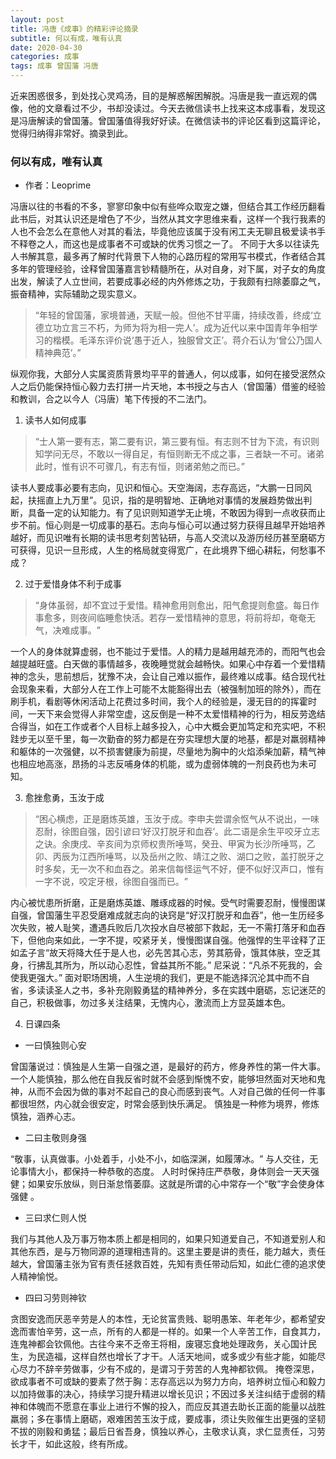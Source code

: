 ```yaml
---
layout: post
title: 冯唐《成事》的精彩评论摘录
subtitle: 何以有成，唯有认真
date: 2020-04-30
categories: 成事
tags: 成事 曾国藩 冯唐 
---
```


近来困惑很多，到处找心灵鸡汤，目的是解惑解困解脱。冯唐是我一直远观的偶像，他的文章看过不少，书却没读过。今天去微信读书上找来这本成事看，发现这是冯唐解读的曾国藩。曾国藩值得我好好读。在微信读书的评论区看到这篇评论，觉得归纳得非常好。摘录到此。

### 何以有成，唯有认真
+ 作者：Leoprime

冯唐以往的书看的不多，寥寥印象中似有些哗众取宠之嫌，但结合其工作经历翻看此书后，对其认识还是增色了不少，当然从其文字思维来看，这样一个我行我素的人也不会怎么在意他人对其的看法，毕竟他应该属于没有闲工夫无聊且极爱读书手不释卷之人，而这也是成事者不可或缺的优秀习惯之一了。
不同于大多以往读先人书解其意，最多再了解时代背景下人物的心路历程的常用写书模式，作者结合其多年的管理经验，诠释曾国藩嘉言钞精髓所在，从对自身，对下属，对子女的角度出发，解读了人立世间，若要成事必经的内外修炼之功，于我颇有扫除萎靡之气，振奋精神，实际辅助之现实意义。

> “年轻的曾国藩，家境普通，天赋一般。但他不甘平庸，持续改善，终成‘立德立功立言三不朽，为师为将为相一完人’。成为近代以来中国青年争相学习的楷模。毛泽东评价说‘愚于近人，独服曾文正’。蒋介石认为‘曾公乃国人精神典范’。”

纵观你我，大部分人实属资质背景均平平的普通人，何以成事，如何在接受泯然众人之后仍能保持恒心毅力去打拼一片天地，本书授之与古人（曾国藩）借鉴的经验和教训，合之以今人（冯唐）笔下传授的不二法门。

1. 读书人如何成事
> “士人第一要有志，第二要有识，第三要有恒。有志则不甘为下流，有识则知学问无尽，不敢以一得自足，有恒则断无不成之事，三者缺一不可。诸弟此时，惟有识不可骤几，有志有恒，则诸弟勉之而已。”

读书人要成事必要有志向，见识和恒心。天空海阔，志存高远，“大鹏一日同风起，扶摇直上九万里”。见识，指的是明智地、正确地对事情的发展趋势做出判断，具备一定的认知能力。有了见识则知道学无止境，不敢因为得到一点收获而止步不前。恒心则是一切成事的基石。志向与恒心可以通过努力获得且越早开始培养越好，而见识唯有长期的读书思考刻苦钻研，与高人交流以及游历经历甚至磨砺方可获得，见识一旦形成，人生的格局就变得宽广，在此境界下细心耕耘，何愁事不成？

2. 过于爱惜身体不利于成事
>“身体虽弱，却不宜过于爱惜。精神愈用则愈出，阳气愈提则愈盛。每日作事愈多，则夜间临睡愈快活。若存一爱惜精神的意思，将前将却，奄奄无气，决难成事。﻿”

一个人的身体就算虚弱，也不能过于爱惜。人的精力是越用越充沛的，而阳气也会越提越旺盛。白天做的事情越多，夜晚睡觉就会越畅快。如果心中存着一个爱惜精神的念头，思前想后，犹豫不决，会让自己难以振作，最终难以成事。结合现代社会现象来看，﻿大部分人在工作上可能不太能豁得出去（被强制加班的除外），而在刷手机，看剧等休闲活动上花费过多时间，我个人的经验是，漫无目的的挥霍时间，一天下来会觉得人非常空虚，这反倒是一种不太爱惜精神的行为，相反劳逸结合得当，如在工作或者个人目标上越多投入，心中大概会更加笃定和充实吧，不积跬步无以至千里，每一次勤奋的努力都是在夯实理想大厦的地基，都是对羸弱精神和躯体的一次强健，以不损害健康为前提，尽量地为胸中的火焰添柴加薪，精气神也相应地高涨，昂扬的斗志反哺身体的机能，或为虚弱体魄的一剂良药也为未可知。

3. 愈挫愈勇，玉汝于成
>“困心横虑，正是磨炼英雄，玉汝于成。李申夫尝谓余怄气从不说出，一味忍耐，徐图自强，因引谚曰‘好汉打脱牙和血吞’。此二语是余生平咬牙立志之诀。余庚戌、辛亥间为京师权贵所唾骂，癸丑、甲寅为长沙所唾骂，乙卯、丙辰为江西所唾骂，以及岳州之败、靖江之败、湖口之败，盖打脱牙之时多矣，无一次不和血吞之。弟来信每怪运气不好，便不似好汉声口，惟有一字不说，咬定牙根，徐图自强而已。﻿”

内心被忧患所折磨，正是磨炼英雄、雕琢成器的时候。受气时需要忍耐，慢慢图谋自强，曾国藩生平忍受磨难成就志向的诀窍是“好汉打脱牙和血吞”，他一生历经多次失败，被人耻笑，遭遇兵败后几次投水自尽被部下救起，无一不需打落牙和血吞下，但他向来如此，一字不提，咬紧牙关，慢慢图谋自强。他强悍的生平诠释了正如孟子言“故天将降大任于是人也，必先苦其心志，劳其筋骨，饿其体肤，空乏其身，行拂乱其所为，所以动心忍性，曾益其所不能。” 尼采说：“凡杀不死我的，会使我更强大。” 面对职场困境，人生逆境的我们，更是不能选择沉沦其中而不自省，多读读圣人之书，多补充刚毅勇猛的精神养分，多在实践中磨砺，忘记迷茫的自己，积极做事，勿过多关注结果，无愧内心，激流而上方显英雄本色。

4. 日课四条﻿

+ 一曰慎独则心安﻿

曾国藩说过：慎独是人生第一自强之道，是最好的药方，修身养性的第一件大事。
一个人能慎独，那么他在自我反省时就不会感到惭愧不安，能够坦然面对天地和鬼神，从而不会因为做的事对不起自己的良心而感到丧气。人对自己做的任何一件事都很坦然，内心就会很安定，时常会感到快乐满足。 慎独是一种修为境界，修炼慎独，涵养心志。

+ 二曰主敬则身强﻿

“敬事，认真做事。小处着手，小处不小，如临深渊，如履薄冰。﻿” 与人交往，无论事情大小，都保持一种恭敬的态度。
人时时保持庄严恭敬，身体则会一天天强健；如果安乐放纵，则日渐怠惰萎靡。这就是所谓的心中常存一个“敬”字会使身体强健 。

+ 三曰求仁则人悦﻿

我们与其他人及万事万物本质上都是相同的，如果只知道爱自己，不知道爱别人和其他东西，是与万物同源的道理相违背的。这里主要是讲的责任，能力越大，责任越大，曾国藩主张为官有责任拯救百姓，先知有责任带动后知，如此仁德的追求使人精神愉悦。

+ 四曰习劳则神钦

贪图安逸而厌恶辛劳是人的本性，无论贫富贵贱、聪明愚笨、年老年少，都希望安逸而害怕辛劳，这一点，所有的人都是一样的。如果一个人辛苦工作，自食其力，连鬼神都会钦佩他。古往今来不乏帝王将相，废寝忘食地处理政务，关心国计民生，为民造福，这样自然也增长了才干。人活天地间，或多或少有些才能，如能尽心尽力不辞辛劳做事，少有不成的，是谓习于劳苦的人鬼神都钦佩。
掩卷深思，欲成事者不可或缺的要素了然于胸：志存高远以为努力方向，培养树立恒心和毅力以加持做事的决心，持续学习提升精进以增长见识；不因过多关注纠结于虚弱的精神和体魄而不愿意在事业上进行不懈的投入，而应反其道去助长正面的能量以战胜羸弱；多在事情上磨砺，艰难困苦玉汝于成，要成事，须让失败催生出更强的坚韧不拔的刚毅和勇猛；最后日省吾身，慎独以养心，主敬求认真，求仁显责任，习劳长才干，如此这般，终有所成。

